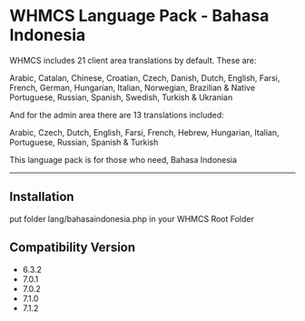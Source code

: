 # WHMCS Language Pack - Bahasa Indonesia

WHMCS includes 21 client area translations by default. These are:

Arabic, Catalan, Chinese, Croatian, Czech, Danish, Dutch, English, Farsi, French, German, Hungarian, Italian, Norwegian, Brazilian & Native Portuguese, Russian, Spanish, Swedish, Turkish & Ukranian

And for the admin area there are 13 translations included:

Arabic, Czech, Dutch, English, Farsi, French, Hebrew, Hungarian, Italian, Portuguese, Russian, Spanish & Turkish

This language pack is for those who need, Bahasa Indonesia

---

## Installation
put folder lang/bahasaindonesia.php in your WHMCS Root Folder

## Compatibility Version
* 6.3.2
* 7.0.1
* 7.0.2
* 7.1.0
* 7.1.2
